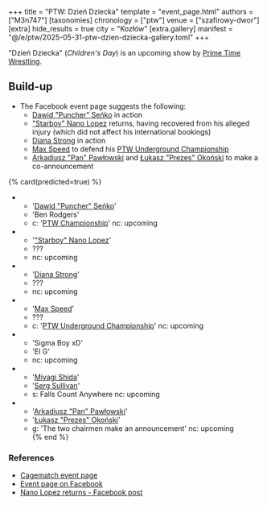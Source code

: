 +++
title = "PTW: Dzień Dziecka"
template = "event_page.html"
authors = ["M3n747"]
[taxonomies]
chronology = ["ptw"]
venue = ["szafirowy-dwor"]
[extra]
hide_results = true
city = "Kozłów"
[extra.gallery]
manifest = "@/e/ptw/2025-05-31-ptw-dzien-dziecka-gallery.toml"
+++

"Dzień Dziecka" (_Children's Day_) is an upcoming show by [Prime Time Wrestling](@/o/ptw.md).

## Build-up
* The Facebook event page suggests the following:
  * [Dawid "Puncher" Seńko](@/w/puncher.md) in action
  * ["Starboy" Nano Lopez](@/w/nano-lopez.md) returns, having recovered from his alleged injury (which did not affect his international bookings)
  * [Diana Strong](@/w/diana-strong.md) in action
  * [Max Speed](@/w/max-speed.md) to defend his [PTW Underground Championship](@/c/ptw-underground-championship.md)
  * [Arkadiusz "Pan" Pawłowski](@/w/pan-pawlowski.md) and [Łukasz "Prezes" Okoński](@/w/lukasz-okonski.md) to make a co-announcement

{% card(predicted=true) %}
- - '[Dawid "Puncher" Seńko](@/w/puncher.md)'
  - 'Ben Rodgers'
  - c: '[PTW Championship](@/c/ptw-championship.md)'
    nc: upcoming
- - '["Starboy" Nano Lopez](@/w/nano-lopez.md)'
  - ???
  - nc: upcoming
- - '[Diana Strong](@/w/diana-strong.md)'
  - ???
  - nc: upcoming
- - '[Max Speed](@/w/max-speed.md)'
  - ???
  - c: '[PTW Underground Championship](@/c/ptw-underground-championship.md)'
    nc: upcoming
- - 'Sigma Boy xD'
  - 'El G'
  - nc: upcoming
- - '[Miyagi Shida](@/w/miyagi-shida.md)'
  - '[Serg Sullivan](@/w/serg-sullivan.md)'
  - s: Falls Count Anywhere
    nc: upcoming
- - '[Arkadiusz "Pan" Pawłowski](@/w/pan-pawlowski.md)'
  - '[Łukasz "Prezes" Okoński](@/w/lukasz-okonski.md)'
  - g: 'The two chairmen make an announcement'
    nc: upcoming  
{% end %}

### References

* [Cagematch event page](https://www.cagematch.net/?id=1&nr=423576)
* [Event page on Facebook](https://www.facebook.com/events/1864407861025971/)
* [Nano Lopez returns - Facebook post](https://www.facebook.com/photo?fbid=737172635302048&set=a.136592408693410)
